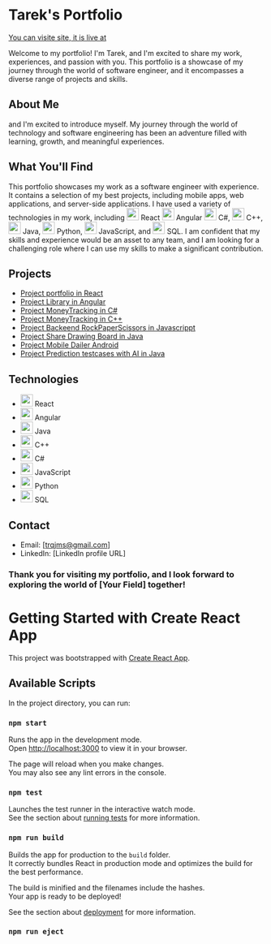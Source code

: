 # Tarek's Portfolio

 [You can visite site, it is live  at](https://t-r-q.github.io/portfolio/)

Welcome to my portfolio! I'm Tarek, and I'm excited to share my work, experiences, and passion with you. This portfolio is a showcase of my journey through the world of software engineer, and it encompasses a diverse range of projects and skills.


## About Me

and I'm excited to introduce myself. My journey through the world of technology and software engineering has been an adventure filled with learning, growth, and meaningful experiences. 


## What You'll Find
This portfolio showcases my work as a software engineer with experience. It contains a selection of my best projects, including mobile apps, web applications, and server-side applications. I have used a variety of technologies in my work, including  <img src="https://img.icons8.com/ultraviolet/40/000000/react.png" width="24" /> React
 <img src="https://img.icons8.com/color/48/000000/angularjs.png" width="24" /> Angular <img src="https://img.icons8.com/color/48/000000/c-sharp-logo-2.png" width="24" /> C#, <img src="https://img.icons8.com/color/48/000000/c-plus-plus-logo.png" width="24" /> C++, <img src="https://img.icons8.com/color/48/000000/java-coffee-cup-logo.png" width="24" /> Java, <img src="https://img.icons8.com/color/48/000000/python.png" width="24" /> Python, <img src="https://img.icons8.com/color/48/000000/javascript.png" width="24" /> JavaScript, and <img src="https://img.icons8.com/color/48/000000/sql.png" width="24" /> SQL. I am confident that my skills and experience would be an asset to any team, and I am looking for a challenging role where I can use my skills to make a significant contribution.

## Projects
* [Project portfolio in React](https://github.com/t-r-q/portofolio)
* [Project Library in Angular](https://github.com/t-r-q/)
* [Project MoneyTracking in C#](https://github.com/t-r-q/MoneyTracking)
* [Project MoneyTracking in C++](https://github.com/t-r-q/CPlusPlusApp)
* [Project Backeend RockPaperScissors in Javascrippt](https://github.com/t-r-q/RockPaperScissors)
* [Project Share Drawing Board in Java](https://github.com/t-r-q/DrawWHIT_Java) 
* [Project Mobile Dailer Android](https://github.com/t-r-q/androidDailer)
* [Project Prediction testcases with AI in Java](https://github.com/t-r-q/ReadMatrixPro)


## Technologies

* <img src="https://img.icons8.com/ultraviolet/40/000000/react.png" width="24" /> React
* <img src="https://img.icons8.com/color/48/000000/angularjs.png" width="24" /> Angular
* <img src="https://img.icons8.com/color/48/000000/java-coffee-cup-logo.png" width="24" /> Java
* <img src="https://img.icons8.com/color/48/000000/c-plus-plus-logo.png" width="24" /> C++
* <img src="https://img.icons8.com/color/48/000000/c-sharp-logo-2.png" width="24" /> C#
* <img src="https://img.icons8.com/color/48/000000/javascript.png" width="24" /> JavaScript
* <img src="https://img.icons8.com/color/48/000000/python.png" width="24" /> Python
* <img src="https://img.icons8.com/color/48/000000/sql.png" width="24" /> SQL


## Contact

* Email: [trqjms@gmail.com]
* LinkedIn: [LinkedIn profile URL]



### Thank you for visiting my portfolio, and I look forward to exploring the world of [Your Field] together!






# Getting Started with Create React App

This project was bootstrapped with [Create React App](https://github.com/facebook/create-react-app).

## Available Scripts

In the project directory, you can run:

### `npm start`

Runs the app in the development mode.\
Open [http://localhost:3000](http://localhost:3000) to view it in your browser.

The page will reload when you make changes.\
You may also see any lint errors in the console.

### `npm test`

Launches the test runner in the interactive watch mode.\
See the section about [running tests](https://facebook.github.io/create-react-app/docs/running-tests) for more information.

### `npm run build`

Builds the app for production to the `build` folder.\
It correctly bundles React in production mode and optimizes the build for the best performance.

The build is minified and the filenames include the hashes.\
Your app is ready to be deployed!

See the section about [deployment](https://facebook.github.io/create-react-app/docs/deployment) for more information.

### `npm run eject`


